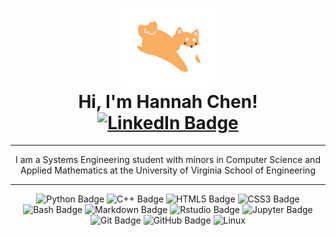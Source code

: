 

<h1 align="center">
  <div id="header" align="center">
  <img src="shiba.png" width="150"/>  <!-- Image from Canva.com -->
  </div>
  Hi, I'm Hannah Chen!
  <div id="badges" align="center">
  <a href="https://www.linkedin.com/in/hannahningchen">
    <img src="https://img.shields.io/badge/LinkedIn-blue?style=for-the-badge&logo=linkedin&logoColor=white" alt="LinkedIn Badge"/>
  </a>
</div>
</h1>

---

<div align="center">
I am a Systems Engineering student with minors in Computer Science and Applied Mathematics at the University of Virginia School of Engineering 
</div>

---

<div align = "center">
  
  ![Python Badge](https://img.shields.io/badge/Python-3776AB?logo=python&logoColor=fff&style=flat-square)
  ![C++ Badge](https://img.shields.io/badge/C%2B%2B-00599C?logo=cplusplus&logoColor=fff&style=flat-square)
  ![HTML5 Badge](https://img.shields.io/badge/HTML5-E34F26?logo=html5&logoColor=fff&style=flat-square)
  ![CSS3 Badge](https://img.shields.io/badge/CSS3-1572B6?logo=css3&logoColor=fff&style=flat-square)
  ![Bash Badge](https://img.shields.io/badge/Bash%20Script-4EAA25?logo=gnubash&logoColor=fff&style=flat-square)
  ![Markdown Badge](https://img.shields.io/badge/Markdown-000?logo=markdown&logoColor=fff&style=flat-square)
  ![Rstudio Badge](https://img.shields.io/badge/RStudio-red?style=flat-square&logo=r&logoColor=fff&color=276DC3)
  ![Jupyter Badge](https://img.shields.io/badge/Jupyter-F37626?logo=jupyter&logoColor=fff&style=flat-square)
  ![Git Badge](https://img.shields.io/badge/Git-F05032?logo=git&logoColor=fff&style=flat-square)
  ![GitHub Badge](https://img.shields.io/badge/GitHub-181717?logo=github&logoColor=fff&style=flat-square)
  ![Linux](https://img.shields.io/badge/Linux-FCC624?logo=linux&logoColor=black)

</div>
